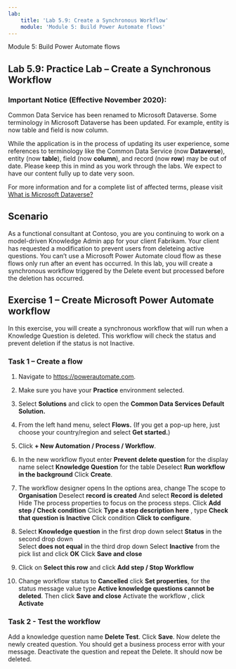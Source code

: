 ```yaml
---
lab:
    title: 'Lab 5.9: Create a Synchronous Workflow'
    module: 'Module 5: Build Power Automate flows'
---
```


Module 5: Build Power Automate flows


## Lab 5.9: Practice Lab – Create a Synchronous Workflow

### Important Notice (Effective November 2020):
Common Data Service has been renamed to Microsoft Dataverse. Some terminology in Microsoft Dataverse has been updated. For example, entity is now table and field is now column. 

While the application is in the process of updating its user experience, some references to terminology like the Common Data Service (now **Dataverse**), entity (now **table**), field (now **column**), and record (now **row**) may be out of date. Please keep this in mind as you work through the labs. We expect to have our content fully up to date very soon. 

For more information and for a complete list of affected terms, please visit [What is Microsoft Dataverse?](https://docs.microsoft.com/en-us/powerapps/maker/common-data-service/data-platform-intro#terminology-updates)

Scenario
--------

As a functional consultant at Contoso, you are you continuing to work on a
model-driven Knowledge Admin app for your client Fabrikam. Your client has
requested a modification to prevent users from deleteing active questions. You
can’t use a Microsoft Power Automate cloud flow as these flows only run after an event has occurred. In this lab, you will create a synchronous workflow triggered by the Delete event but processed before the deletion has occurred.

## Exercise 1 – Create Microsoft Power Automate workflow

In this exercise, you will create a synchronous workflow that will run when a Knowledge Question is deleted. This
workflow will check the status and prevent deletion if the status is not Inactive.
### Task 1 – Create a flow

1.  Navigate to <https://powerautomate.com>.

1.  Make sure you have your **Practice** environment selected.

1.  Select **Solutions** and click to open the **Common Data Services Default
    Solution.**

1.  From the left hand menu, select **Flows.** (If you get a pop-up here, just
    choose your country/region and select **Get started.**)

1.  Click **+ New Automation / Process / Workflow**.

1.  In the new workflow flyout enter **Prevent delete question** for the display name select **Knowledge Question** for the table 
Deselect **Run workflow in the background** 
Click **Create**.

1.  The workflow designer opens 
In the options area, change The scope to **Organisation**
Deselect **record is created** And select **Record is deleted**
Hide The process properties to focus on the process steps.
Click **Add step / Check condition**
Click **Type a step description here** , type **Check that question is Inactive** 
Click condition **Click to configure**.  
1. Select **Knowledge question** in the first drop down select **Status** in the second drop down  
Select **does not equal** in the third drop down 
Select **Inactive** from the pick list and click **OK** 
Click **Save and close**
1. Click on **Select this row** and click **Add step / Stop Workflow** 
1. Change workflow status to **Cancelled** click **Set properties**, for the status message value type **Active knowledge questions cannot be deleted**. Then click **Save and close** 
Activate the workflow , click **Activate**

### Task 2 - Test the workflow
Add a knowledge question name **Delete Test**. Click **Save**. Now delete the newly created question. 
You should get a business process error with your message.
Deactivate the question and repeat the Delete. It should now be deleted.


